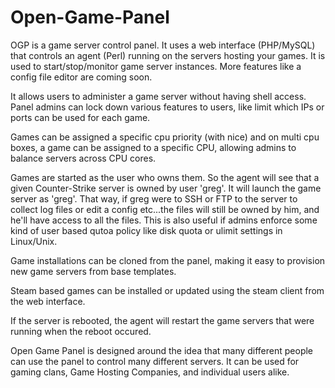 Open-Game-Panel
===============
OGP is a game server control panel. It uses a web interface (PHP/MySQL) that controls an agent (Perl) running on the servers hosting your games. It is used to start/stop/monitor game server instances. More features like a config file editor are coming soon.

It allows users to administer a game server without having shell access. Panel admins can lock down various features to users, like limit which IPs or ports can be used for each game.

Games can be assigned a specific cpu priority (with nice) and on multi cpu boxes, a game can be assigned to a specific CPU, allowing admins to balance servers across CPU cores.

Games are started as the user who owns them. So the agent will see that a given Counter-Strike server is owned by user 'greg'. It will launch the game server as 'greg'. That way, if greg were to SSH or FTP to the server to collect log files or edit a config etc...the files will still be owned by him, and he'll have access to all the files. This is also useful if admins enforce some kind of user based qutoa policy like disk quota or ulimit settings in Linux/Unix.

Game installations can be cloned from the panel, making it easy to provision new game servers from base templates.

Steam based games can be installed or updated using the steam client from the web interface.

If the server is rebooted, the agent will restart the game servers that were running when the reboot occured.

Open Game Panel is designed around the idea that many different people can use the panel to control many different servers. It can be used for gaming clans, Game Hosting Companies, and individual users alike. 

